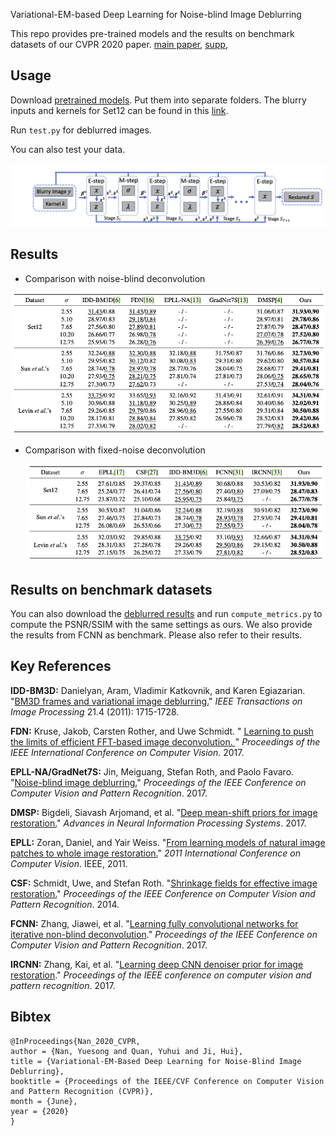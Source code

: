 Variational-EM-based Deep Learning for Noise-blind Image Deblurring

This repo provides pre-trained models and the results on benchmark datasets of our CVPR 2020 paper.
[main paper](./paper/vem_deconv.pdf), [supp](./paper/supp.pdf),



## Usage
Download [pretrained models](https://drive.google.com/open?id=1Pk39Sdhn8mhodZUHz7_Ml4HTDmRL_qDV). Put them into separate folders. The blurry inputs and kernels for Set12 can be found in this [link](https://drive.google.com/drive/folders/1n5VKsE2VfwckgV_lPPpgNoCb_zTtye4T?usp=sharing). 

Run `test.py` for deblurred images. 

You can also test your data. 


![Network Structure](./fig/network.png)

## Results

* Comparison with noise-blind deconvolution

![Results on noise-blind deconvolution](./fig/noise_blind.png)

* Comparison with fixed-noise deconvolution

  ![Results on fixed-noise deconvolution](./fig/fixed_noise.png)

## Results on benchmark datasets

You can also download the [deblurred results](https://drive.google.com/open?id=1Rfn8S72fUq7KPq40ruWrIcTaD9RbOzrR) and run `compute_metrics.py` to compute the PSNR/SSIM with the same settings as ours. We also provide the results from FCNN as benchmark. Please also refer to their results. 

## Key References

**IDD-BM3D:**  Danielyan, Aram, Vladimir Katkovnik, and Karen Egiazarian. "[BM3D frames and variational image deblurring.](https://arxiv.org/pdf/1106.6180.pdf)" *IEEE Transactions on Image Processing* 21.4 (2011): 1715-1728.

**FDN:** Kruse, Jakob, Carsten Rother, and Uwe Schmidt. " [Learning to push the limits of efficient FFT-based image deconvolution. ](http://research.uweschmidt.org/pubs/iccv17kruse.pdf)" *Proceedings of the IEEE International Conference on Computer Vision*. 2017.

**EPLL-NA/GradNet7S:** Jin, Meiguang, Stefan Roth, and Paolo Favaro. "[Noise-blind image deblurring.](http://openaccess.thecvf.com/content_cvpr_2017/papers/Jin_Noise-Blind_Image_Deblurring_CVPR_2017_paper.pdf)" *Proceedings of the IEEE Conference on Computer Vision and Pattern Recognition*. 2017.

**DMSP:** Bigdeli, Siavash Arjomand, et al. "[Deep mean-shift priors for image restoration.](https://arxiv.org/pdf/1709.03749.pdf)" *Advances in Neural Information Processing Systems*. 2017.

**EPLL:** Zoran, Daniel, and Yair Weiss. "[From learning models of natural image patches to whole image restoration.](https://people.csail.mit.edu/danielzoran/EPLLICCVCameraReady.pdf)" *2011 International Conference on Computer Vision*. IEEE, 2011.

**CSF:** Schmidt, Uwe, and Stefan Roth. "[Shrinkage fields for effective image restoration.](http://research.uweschmidt.org/pubs/cvpr14schmidt.pdf)" *Proceedings of the IEEE Conference on Computer Vision and Pattern Recognition*. 2014.

**FCNN:** Zhang, Jiawei, et al. "[Learning fully convolutional networks for iterative non-blind deconvolution](https://arxiv.org/pdf/1611.06495.pdf)." *Proceedings of the IEEE Conference on Computer Vision and Pattern Recognition*. 2017.

**IRCNN:** Zhang, Kai, et al. "[Learning deep CNN denoiser prior for image restoration](http://openaccess.thecvf.com/content_cvpr_2017/papers/Zhang_Learning_Deep_CNN_CVPR_2017_paper.pdf)." *Proceedings of the IEEE conference on computer vision and pattern recognition*. 2017.


## Bibtex
```
@InProceedings{Nan_2020_CVPR,
author = {Nan, Yuesong and Quan, Yuhui and Ji, Hui},
title = {Variational-EM-Based Deep Learning for Noise-Blind Image Deblurring},
booktitle = {Proceedings of the IEEE/CVF Conference on Computer Vision and Pattern Recognition (CVPR)},
month = {June},
year = {2020}
}
```
